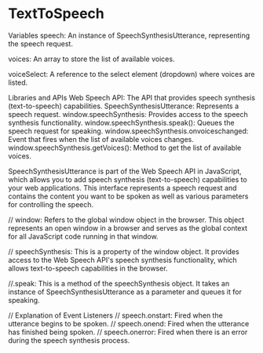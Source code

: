 # TextToSpeech

Variables
speech: An instance of SpeechSynthesisUtterance, representing the speech request.

voices: An array to store the list of available voices.

voiceSelect: A reference to the select element (dropdown) where voices are listed.


Libraries and APIs
Web Speech API: The API that provides speech synthesis (text-to-speech) capabilities.
SpeechSynthesisUtterance: Represents a speech request.
window.speechSynthesis: Provides access to the speech synthesis functionality.
window.speechSynthesis.speak(): Queues the speech request for speaking.
window.speechSynthesis.onvoiceschanged: Event that fires when the list of available voices changes.
window.speechSynthesis.getVoices(): Method to get the list of available voices.

SpeechSynthesisUtterance is part of the Web Speech API in JavaScript, which allows you to add speech synthesis (text-to-speech) capabilities to your web applications. This interface represents a speech request and contains the content you want to be spoken as well as various parameters for controlling the speech.


 // window: Refers to the global window object in the browser. This object represents an open window in a browser and serves as the global context for all JavaScript code running in that window.

  // speechSynthesis: This is a property of the window object. It provides access to the Web Speech API's speech synthesis functionality, which allows text-to-speech capabilities in the browser.

  //.speak: This is a method of the speechSynthesis object. It takes an instance of SpeechSynthesisUtterance as a parameter and queues it for speaking.

  //     Explanation of Event Listeners
  // speech.onstart: Fired when the utterance begins to be spoken.
  // speech.onend: Fired when the utterance has finished being spoken.
  // speech.onerror: Fired when there is an error during the speech synthesis process.







